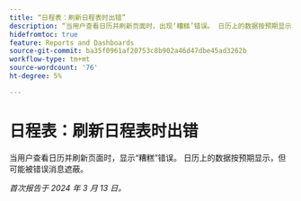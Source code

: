 ```yaml
---
title: “日程表：刷新日程表时出错”
description: “当用户查看日历并刷新页面时，出现‘糟糕’错误。 日历上的数据按预期显示，但可能被错误消息遮盖。”
hidefromtoc: true
feature: Reports and Dashboards
source-git-commit: ba35f0961af20753c8b902a46d47dbe45ad3262b
workflow-type: tm+mt
source-wordcount: '76'
ht-degree: 5%

---
```



# 日程表：刷新日程表时出错

当用户查看日历并刷新页面时，显示“糟糕”错误。 日历上的数据按预期显示，但可能被错误消息遮蔽。

_首次报告于 2024 年 3 月 13 日。_

